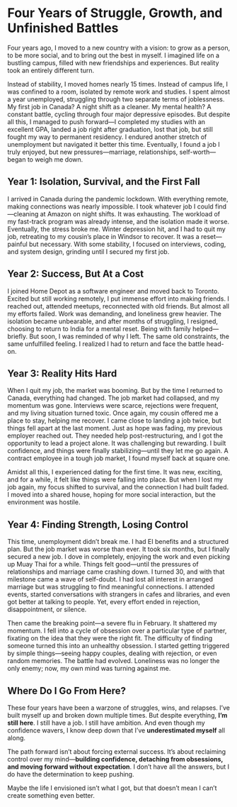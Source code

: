 # **Four Years of Struggle, Growth, and Unfinished Battles**

Four years ago, I moved to a new country with a vision: to grow as a person, to be more social, and to bring out the best in myself. I imagined life on a bustling campus, filled with new friendships and experiences. But reality took an entirely different turn.

Instead of stability, I moved homes nearly 15 times. Instead of campus life, I was confined to a room, isolated by remote work and studies. I spent almost a year unemployed, struggling through two separate terms of joblessness. My first job in Canada? A night shift as a cleaner. My mental health? A constant battle, cycling through four major depressive episodes. But despite all this, I managed to push forward—I completed my studies with an excellent GPA, landed a job right after graduation, lost that job, but still fought my way to permanent residency. I endured another stretch of unemployment but navigated it better this time. Eventually, I found a job I truly enjoyed, but new pressures—marriage, relationships, self-worth—began to weigh me down.

## **Year 1: Isolation, Survival, and the First Fall**
I arrived in Canada during the pandemic lockdown. With everything remote, making connections was nearly impossible. I took whatever job I could find—cleaning at Amazon on night shifts. It was exhausting. The workload of my fast-track program was already intense, and the isolation made it worse. Eventually, the stress broke me. Winter depression hit, and I had to quit my job, retreating to my cousin’s place in Windsor to recover. It was a reset—painful but necessary. With some stability, I focused on interviews, coding, and system design, grinding until I secured my first job.

## **Year 2: Success, But At a Cost**
I joined Home Depot as a software engineer and moved back to Toronto. Excited but still working remotely, I put immense effort into making friends. I reached out, attended meetups, reconnected with old friends. But almost all my efforts failed. Work was demanding, and loneliness grew heavier. The isolation became unbearable, and after months of struggling, I resigned, choosing to return to India for a mental reset. Being with family helped—briefly. But soon, I was reminded of why I left. The same old constraints, the same unfulfilled feeling. I realized I had to return and face the battle head-on.

## **Year 3: Reality Hits Hard**
When I quit my job, the market was booming. But by the time I returned to Canada, everything had changed. The job market had collapsed, and my momentum was gone. Interviews were scarce, rejections were frequent, and my living situation turned toxic. Once again, my cousin offered me a place to stay, helping me recover. I came close to landing a job twice, but things fell apart at the last moment. Just as hope was fading, my previous employer reached out. They needed help post-restructuring, and I got the opportunity to lead a project alone. It was challenging but rewarding. I built confidence, and things were finally stabilizing—until they let me go again. A contract employee in a tough job market, I found myself back at square one.

Amidst all this, I experienced dating for the first time. It was new, exciting, and for a while, it felt like things were falling into place. But when I lost my job again, my focus shifted to survival, and the connection I had built faded. I moved into a shared house, hoping for more social interaction, but the environment was hostile.

## **Year 4: Finding Strength, Losing Control**
This time, unemployment didn’t break me. I had EI benefits and a structured plan. But the job market was worse than ever. It took six months, but I finally secured a new job. I dove in completely, enjoying the work and even picking up Muay Thai for a while. Things felt good—until the pressures of relationships and marriage came crashing down. I turned 30, and with that milestone came a wave of self-doubt. I had lost all interest in arranged marriage but was struggling to find meaningful connections. I attended events, started conversations with strangers in cafes and libraries, and even got better at talking to people. Yet, every effort ended in rejection, disappointment, or silence.

Then came the breaking point—a severe flu in February. It shattered my momentum. I fell into a cycle of obsession over a particular type of partner, fixating on the idea that they were the right fit. The difficulty of finding someone turned this into an unhealthy obsession. I started getting triggered by simple things—seeing happy couples, dealing with rejection, or even random memories. The battle had evolved. Loneliness was no longer the only enemy; now, my own mind was turning against me.

## **Where Do I Go From Here?**
These four years have been a warzone of struggles, wins, and relapses. I’ve built myself up and broken down multiple times. But despite everything, **I’m still here**. I still have a job. I still have ambition. And even though my confidence wavers, I know deep down that I’ve **underestimated myself** all along.

The path forward isn’t about forcing external success. It’s about reclaiming control over my mind—**building confidence, detaching from obsessions, and moving forward without expectation**. I don’t have all the answers, but I do have the determination to keep pushing.

Maybe the life I envisioned isn’t what I got, but that doesn’t mean I can’t create something even better.
